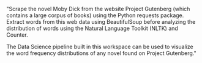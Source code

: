 "Scrape the novel Moby Dick from the website Project Gutenberg (which contains a large corpus of books) using the Python requests package. Extract words from this web data using BeautifulSoup before analyzing the distribution of words using the Natural Language Toolkit (NLTK) and Counter.

The Data Science pipeline built in this workspace can be used to visualize the word frequency distributions of any novel found on Project Gutenberg."

